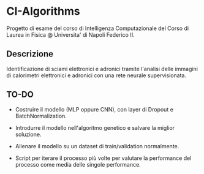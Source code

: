 # CI-Algorithms

Progetto di esame del corso di Intelligenza Computazionale del Corso di Laurea in Fisica @ Universita' di Napoli Federico II.

## Descrizione
Identificazione di sciami elettronici e adronici tramite l'analisi delle immagini di calorimetri elettronici e adronici con una rete neurale supervisionata.

## TO-DO

- Costruire il modello (MLP oppure CNN), con layer di Dropout e BatchNormalization.

- Introdurre il modello nell'algoritmo genetico e salvare la miglior soluzione.

- Allenare il modello su un dataset di train/validation normalmente.

- Script per iterare il processo più volte per valutare la performance del processo come media delle singole performance.
 
